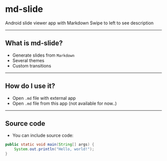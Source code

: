 # md-slide

Android slide viewer app with Markdown
Swipe to left to see description

---

## What is md-slide?

* Generate slides from `Markdown`
* Several themes
* Custom transitions

---

## How do I use it?

* Open `.md` file with external app
* Open `.md` file from this app (not available for now..)

---

## Source code

* You can include source code:

```java
public static void main(String[] args) {
    System.out.println("Hello, world!");
}
```
